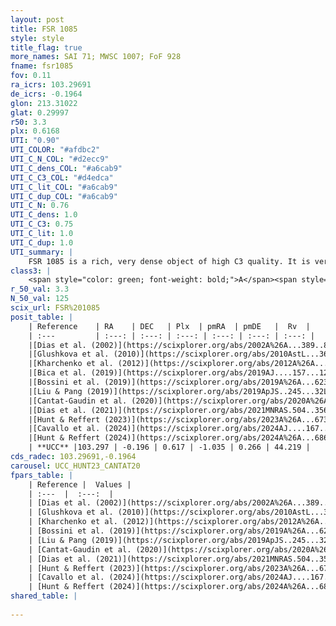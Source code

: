 ```yaml
---
layout: post
title: FSR 1085
style: style
title_flag: true
more_names: SAI 71; MWSC 1007; FoF 928
fname: fsr1085
fov: 0.11
ra_icrs: 103.29691
de_icrs: -0.1964
glon: 213.31022
glat: 0.29997
r50: 3.3
plx: 0.6168
UTI: "0.90"
UTI_COLOR: "#afdbc2"
UTI_C_N_COL: "#d2ecc9"
UTI_C_dens_COL: "#a6cab9"
UTI_C_C3_COL: "#d4edca"
UTI_C_lit_COL: "#a6cab9"
UTI_C_dup_COL: "#a6cab9"
UTI_C_N: 0.76
UTI_C_dens: 1.0
UTI_C_C3: 0.75
UTI_C_lit: 1.0
UTI_C_dup: 1.0
UTI_summary: |
    FSR 1085 is a rich, very dense object of high C3 quality. It is very well-studied in the literature.
class3: |
    <span style="color: green; font-weight: bold;">A</span><span style="color: #FFC300; font-weight: bold;">B</span>
r_50_val: 3.3
N_50_val: 125
scix_url: FSR%201085
posit_table: |
    | Reference    | RA    | DEC   | Plx  | pmRA  | pmDE   |  Rv  |
    | :---         | :---: | :---: | :---: | :---: | :---: | :---: |
    |[Dias et al. (2002)](https://scixplorer.org/abs/2002A%26A...389..871D) | 103.296 | -0.192 | -- | -0.03 | -2.51 | -- |
    |[Glushkova et al. (2010)](https://scixplorer.org/abs/2010AstL...36...75G) | 103.297 | -0.192 | -- | -- | -- | -- |
    |[Kharchenko et al. (2012)](https://scixplorer.org/abs/2012A%26A...543A.156K) | 103.309 | -0.19 | -- | -0.87 | 0.39 | -- |
    |[Bica et al. (2019)](https://scixplorer.org/abs/2019AJ....157...12B) | 103.294 | -0.191 | -- | -- | -- | -- |
    |[Bossini et al. (2019)](https://scixplorer.org/abs/2019A%26A...623A.108B) | 103.29 | -0.192 | -- | -- | -- | -- |
    |[Liu & Pang (2019)](https://scixplorer.org/abs/2019ApJS..245...32L) | 103.297 | -0.194 | 0.61 | -1.02 | 0.217 | -- |
    |[Cantat-Gaudin et al. (2020)](https://scixplorer.org/abs/2020A%26A...640A...1C) | 103.29 | -0.192 | 0.596 | -1.05 | 0.262 | -- |
    |[Dias et al. (2021)](https://scixplorer.org/abs/2021MNRAS.504..356D) | 103.29 | -0.186 | 0.601 | -1.031 | 0.256 | -- |
    |[Hunt & Reffert (2023)](https://scixplorer.org/abs/2023A%26A...673A.114H) | 103.296 | -0.197 | 0.613 | -1.01 | 0.268 | 43.105 |
    |[Cavallo et al. (2024)](https://scixplorer.org/abs/2024AJ....167...12C) | 103.301 | -0.196 | 0.611 | -- | -- | -- |
    |[Hunt & Reffert (2024)](https://scixplorer.org/abs/2024A%26A...686A..42H) | 103.296 | -0.197 | 0.613 | -1.01 | 0.268 | 43.105 |
    | **UCC** |103.297 | -0.196 | 0.617 | -1.035 | 0.266 | 44.219 | 
cds_radec: 103.29691,-0.1964
carousel: UCC_HUNT23_CANTAT20
fpars_table: |
    | Reference |  Values |
    | :---  |  :---:  |
    | [Dias et al. (2002)](https://scixplorer.org/abs/2002A%26A...389..871D) | `E(B-V)=0.079, Dist=1429.0, Age=8.735` |
    | [Glushkova et al. (2010)](https://scixplorer.org/abs/2010AstL...36...75G) | `E(B-V)=0.08, Dm=10.62, Age=8.6` |
    | [Kharchenko et al. (2012)](https://scixplorer.org/abs/2012A%26A...543A.156K) | `e_bv=0.079, distance=1429, log_age=8.735` |
    | [Bossini et al. (2019)](https://scixplorer.org/abs/2019A%26A...623A.108B) | `AV=0.446, Dist=10.876, logA=7.825, Fe/H=0.0` |
    | [Liu & Pang (2019)](https://scixplorer.org/abs/2019ApJS..245...32L) | `Age=0.035, Z=-0.25` |
    | [Cantat-Gaudin et al. (2020)](https://scixplorer.org/abs/2020A%26A...640A...1C) | `AVNN=0.61, DMNN=10.97, AgeNN=7.76` |
    | [Dias et al. (2021)](https://scixplorer.org/abs/2021MNRAS.504..356D) | `Av=1.022, Dist=1587, logage=7.931, [Fe/H]=-0.145` |
    | [Hunt & Reffert (2023)](https://scixplorer.org/abs/2023A%26A...673A.114H) | `AV50=0.588, diffAV50=0.514, MOD50=10.914, logAge50=8.309` |
    | [Cavallo et al. (2024)](https://scixplorer.org/abs/2024AJ....167...12C) | `AV50=0.72, dMod50=11.1, logAge50=8.27, [Fe/H]50=0.01` |
    | [Hunt & Reffert (2024)](https://scixplorer.org/abs/2024A%26A...686A..42H) | `MassJ=389.768` |
shared_table: |
    
---
```

